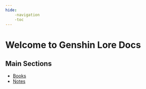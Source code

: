 ```yaml
---
hide:
    -navigation
    -toc
---
```


# Welcome to Genshin Lore Docs

## Main Sections

* [Books](books/index.md)
* [Notes](notes/index.md)
